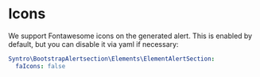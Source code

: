 # Icons

We support Fontawesome icons on the generated alert. This is enabled by default,
but you can disable it via yaml if necessary:

```yaml
Syntro\BootstrapAlertsection\Elements\ElementAlertSection:
  faIcons: false
```
